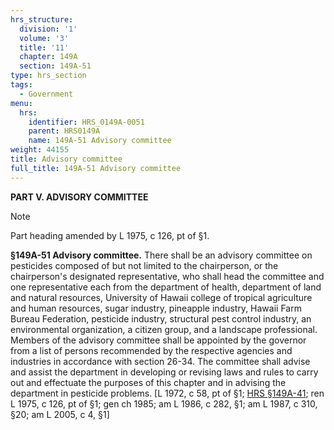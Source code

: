 ```yaml
---
hrs_structure:
  division: '1'
  volume: '3'
  title: '11'
  chapter: 149A
  section: 149A-51
type: hrs_section
tags:
  - Government
menu:
  hrs:
    identifier: HRS_0149A-0051
    parent: HRS0149A
    name: 149A-51 Advisory committee
weight: 44155
title: Advisory committee
full_title: 149A-51 Advisory committee
---
```

**PART V. ADVISORY COMMITTEE**

Note

Part heading amended by L 1975, c 126, pt of §1.

**§149A-51 Advisory committee.** There shall be an advisory committee on pesticides composed of but not limited to the chairperson, or the chairperson's designated representative, who shall head the committee and one representative each from the department of health, department of land and natural resources, University of Hawaii college of tropical agriculture and human resources, sugar industry, pineapple industry, Hawaii Farm Bureau Federation, pesticide industry, structural pest control industry, an environmental organization, a citizen group, and a landscape professional. Members of the advisory committee shall be appointed by the governor from a list of persons recommended by the respective agencies and industries in accordance with section 26-34\. The committee shall advise and assist the department in developing or revising laws and rules to carry out and effectuate the purposes of this chapter and in advising the department in pesticide problems. [L 1972, c 58, pt of §1; [HRS §149A-41](/title-11/chapter-149A/section-149A-41/); ren L 1975, c 126, pt of §1; gen ch 1985; am L 1986, c 282, §1; am L 1987, c 310, §20; am L 2005, c 4, §1]